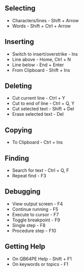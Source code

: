 ## Selecting

* Characters/lines - Shift + Arrow
* Words - Shift + Ctrl + Arrow

## Inserting

* Switch to insert/overstrike - Ins
* Line above - Home, Ctrl + N
* Line below - End + Enter
* From Clipboard - Shift + Ins

## Deleting

* Cut current line - Ctrl + Y
* Cut to end of line - Ctrl + Q, Y
* Cut selected text - Shift + Del
* Erase selected text - Del

## Copying

* To Clipboard - Ctrl + Ins

## Finding

* Search for text - Ctrl + Q, F
* Repeat find - F3

## Debugging

* View output screen - F4
* Continue running - F5
* Execute to cursor - F7
* Toggle breakpoint - F9
* Single step - F8
* Procedure step - F10

## Getting Help

* On QB64PE Help - Shift + F1
* On keywords or topics - F1
